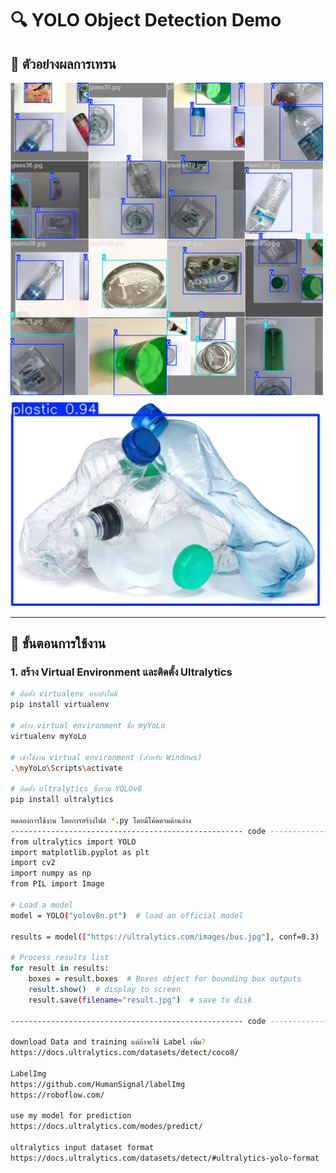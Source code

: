 # 🔍 YOLO Object Detection Demo

## 📸 ตัวอย่างผลการเทรน

<img src="video-test/train_batch1.jpg" alt="ผลการเทรนรอบแรก" width="500"/>
<img src="video-test/img-test.jpg" alt="ผลการทดสอบ" width="500"/>

---

## 🚀 ขั้นตอนการใช้งาน

### 1. สร้าง Virtual Environment และติดตั้ง Ultralytics

```bash
# ติดตั้ง virtualenv หากยังไม่มี
pip install virtualenv

# สร้าง virtual environment ชื่อ myYoLo
virtualenv myYoLo

# เข้าใช้งาน virtual environment (สำหรับ Windows)
.\myYoLo\Scripts\activate

# ติดตั้ง ultralytics ซึ่งรวม YOLOv8
pip install ultralytics

ทดลองการใช้งาน โดยการสร้างไฟล์ *.py โดยมีโค้ดตามด้านล่าง
---------------------------------------------------- code --------------------------------------------------------
from ultralytics import YOLO
import matplotlib.pyplot as plt
import cv2
import numpy as np
from PIL import Image

# Load a model
model = YOLO("yolov8n.pt")  # load an official model

results = model(["https://ultralytics.com/images/bus.jpg"], conf=0.3)  # return a list of Results objects

# Process results list
for result in results:
    boxes = result.boxes  # Boxes object for bounding box outputs
    result.show()  # display to screen
    result.save(filename="result.jpg")  # save to disk

---------------------------------------------------- code --------------------------------------------------------

download Data and training แต่ถ้าจะใช้ Label เพิ่ม?
https://docs.ultralytics.com/datasets/detect/coco8/

LabelImg
https://github.com/HumanSignal/labelImg
https://roboflow.com/

use my model for prediction
https://docs.ultralytics.com/modes/predict/

ultralytics input dataset format
https://docs.ultralytics.com/datasets/detect/#ultralytics-yolo-format


